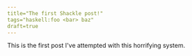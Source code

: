 ```yaml
---
title="The first Shackle post!"
tags="haskell:foo <bar> baz"
draft=true
---
```


This is the first post I've attempted with this horrifying system.
